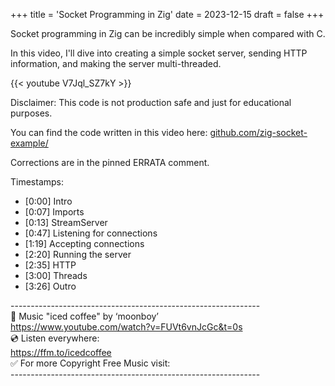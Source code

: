 +++
title = 'Socket Programming in Zig'
date = 2023-12-15
draft = false
+++

Socket programming in Zig can be incredibly simple when compared with C.  

In this video, I'll dive into creating a simple socket server, sending HTTP 
information, and making the server multi-threaded.

{{< youtube V7Jql_SZ7kY >}}

Disclaimer: This code is not production safe and just for educational purposes.

You can find the code written in this video here: [github.com/zig-socket-example/](https://github.com/BrookJeynes/zig-socket-example/)

Corrections are in the pinned ERRATA comment.

Timestamps:
- [0:00] Intro
- [0:07] Imports
- [0:13] StreamServer
- [0:47] Listening for connections
- [1:19] Accepting connections
- [2:20] Running the server
- [2:35] HTTP
- [3:00] Threads
- [3:26] Outro

\--------------------------------------------------------------  
🎵 Music "iced coffee" by ‘moonboy’  
https://www.youtube.com/watch?v=FUVt6vnJcGc&t=0s  
💿 Listen everywhere:   
https://ffm.to/icedcoffee  
✅ For more Copyright Free Music visit:  
\--------------------------------------------------------------
